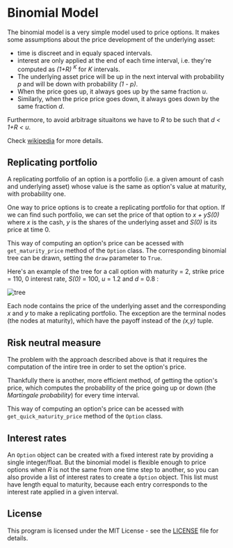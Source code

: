# Binomial Model

The binomial model is a very simple model used to price options. It makes some assumptions about the price development of the underlying asset:

- time is discreet and in equaly spaced intervals.
- interest are only applied at the end of each time interval, i.e. they're computed as *(1+R) <sup>K</sup>* for *K* intervals.
- The underlying asset price will be up in the next interval with probability *p* and will be down with probability *(1 - p)*.
- When the price goes up, it always goes up by the same fraction *u*.
- Similarly, when the price price goes down, it always goes down by the same fraction *d*.

Furthermore, to avoid arbitrage situaitons we have to *R* to be such that *d < 1+R < u*.

Check [wikipedia](https://en.wikipedia.org/wiki/Binomial_options_pricing_model) for more details.



## Replicating portfolio

A replicating portfolio of an option is a portfolio (i.e. a given amount of cash and underlying asset) whose value is the same as option's value at maturity, with probability one. 

One way to price options is to create a replicating portfolio for that option. If we can find such portfolio, we can set the price of that option to *x + yS(0)​* where *x​* is the cash, *y* is the shares of the underlying asset and *S(0)​* is its price at time 0. 

This way of computing an option's price can be acessed with `get_maturity_price` method of the `Option` class. The corresponding binomial tree can be drawn, setting the `draw` parameter to `True`. 

Here's an example of the tree for a call option with maturity = 2, strike price = 110, 0 interest rate, *S(0)​* = 100, *u​* = 1.2 and *d* = 0.8 : 

![tree](https://user-images.githubusercontent.com/25433159/112751788-a9810180-8fc7-11eb-94ff-a9b8bbc341f9.png)

Each node contains the price of the underlying asset and the corresponding *x​* and *y* to make a replicating portfolio. The exception are the terminal nodes (the nodes at maturity), which have the payoff instead of the *(x,y)​* tuple.



## Risk neutral measure

The problem with the approach described above is that it requires the computation of the intire tree in order to set the option's price. 

Thankfully there is another, more efficient method, of getting the option's price, which computes the probability of the price going up or down (the *Martingale probability*) for every time interval. 

This way of computing an option's price can be acessed with `get_quick_maturity_price` method of the `Option` class. 



## Interest rates

An `Option` object can be created with a fixed interest rate by providing a single integer/float. But the binomial model is flexible enough to price options when *R* is not the same from one time step to another, so you can also provide a list of interest rates to create a `Option` object. This list must have length equal to maturity, because each entry corresponds to the interest rate applied in a given interval.



## License

This program is licensed under the MIT License - see the [LICENSE](LICENSE) file for details. 
